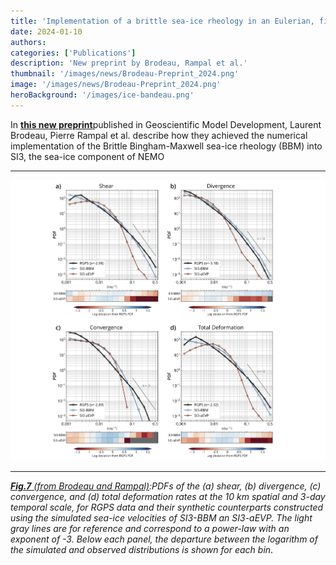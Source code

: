 ```yaml
---
title: 'Implementation of a brittle sea-ice rheology in an Eulerian, finite-difference, C-grid modeling framework: Impact on the simulated deformation of sea-ice in the Arctic'
date: 2024-01-10
authors:
categories: ['Publications']
description: 'New preprint by Brodeau, Rampal et al.'
thumbnail: '/images/news/Brodeau-Preprint_2024.png'
image: '/images/news/Brodeau-Preprint_2024.png'
heroBackground: '/images/ice-bandeau.png'
---
```


In [**this new preprint**](https://doi.org/10.5194/gmd-2023-231)published in Geoscientific Model Development, Laurent Brodeau, Pierre Rampal et al. describe how they achieved the numerical implementation of the Brittle Bingham-Maxwell sea-ice rheology (BBM) into SI3, the sea-ice component of NEMO

---

![[Brodeau2024](https://doi.org/10.5194/gmd-2023-231)](/images/news/Brodeau-Preprint_2024.png)

---
_[**Fig.7** (from Brodeau and Rampal)]([https://doi.org/10.5194/gmd-2023-231]):PDFs of the (a) shear, (b) divergence, (c) convergence, and (d) total deformation rates at the 10 km spatial and 3-day temporal scale, for RGPS data and their synthetic counterparts constructed using the simulated sea-ice velocities of SI3-BBM an SI3-aEVP. The light gray lines are for reference and correspond to a power-law with an exponent of -3. Below each panel, the departure between the logarithm of the simulated and observed distributions is shown for each bin_.


